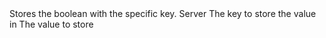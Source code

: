<function name="SetBool" parent="IGameEvent" type="classfunc">
	<description>
		Stores the boolean with the specific key.
	</description>
	<realm>Server</realm>
	<args>
		<arg name="key" type="string">The key to store the value in</arg>
		<arg name="value" type="boolean">The value to store</arg>
	</args>
</function>